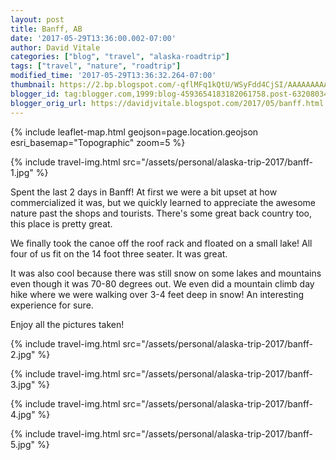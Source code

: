 ```yaml
---
layout: post
title: Banff, AB
date: '2017-05-29T13:36:00.002-07:00'
author: David Vitale
categories: ["blog", "travel", "alaska-roadtrip"]
tags: ["travel", "nature", "roadtrip"]
modified_time: '2017-05-29T13:36:32.264-07:00'
thumbnail: https://2.bp.blogspot.com/-qflMFq1kQtU/WSyFdd4CjSI/AAAAAAAAArg/DRYQxkELcRsgZ6L_zQdCc1dqDjX60L2CwCLcB/s72-c/IMG_20170528_115601_600x800.jpg
blogger_id: tag:blogger.com,1999:blog-4593654183182061758.post-6320803411950032171
blogger_orig_url: https://davidjvitale.blogspot.com/2017/05/banff.html
---
```


{% include leaflet-map.html
    geojson=page.location.geojson
    esri_basemap="Topographic"
    zoom=5
%}

{% include travel-img.html src="/assets/personal/alaska-trip-2017/banff-1.jpg" %}

Spent the last 2 days in Banff! At first we were a bit upset at how commercialized it was, but we quickly learned to appreciate the awesome nature past the shops and tourists. There's some great back country too, this place is pretty great.

We finally took the canoe off the roof rack and floated on a small lake! All four of us fit on the 14 foot three seater. It was great.

It was also cool because there was still snow on some lakes and mountains even though it was 70-80 degrees out. We even did a mountain climb day hike where we were walking over 3-4 feet deep in snow! An interesting experience for sure.

Enjoy all the pictures taken!

{% include travel-img.html src="/assets/personal/alaska-trip-2017/banff-2.jpg" %}

{% include travel-img.html src="/assets/personal/alaska-trip-2017/banff-3.jpg" %}

{% include travel-img.html src="/assets/personal/alaska-trip-2017/banff-4.jpg" %}

{% include travel-img.html src="/assets/personal/alaska-trip-2017/banff-5.jpg" %}
